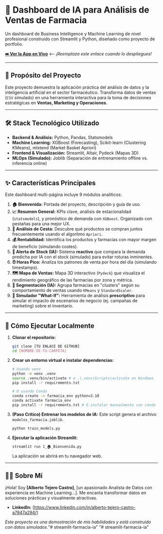 # 🧬 Dashboard de IA para Análisis de Ventas de Farmacia

Un dashboard de Business Intelligence y Machine Learning de nivel profesional construido con Streamlit y Python, diseñado como proyecto de portfolio.

**[➡️ Ver la App en Vivo]((https://app-farmacia-ia-portfolio.streamlit.app/))** _<-- ¡Reemplaza este enlace cuando lo despliegues!_

---

## 🎯 Propósito del Proyecto

Este proyecto demuestra la aplicación práctica del análisis de datos y la inteligencia artificial en el sector farmacéutico. Transforma datos de ventas (`CSV` simulado) en una herramienta interactiva para la toma de decisiones estratégicas en **Ventas, Marketing y Operaciones**.

---

## 🛠️ Stack Tecnológico Utilizado

* **Backend & Análisis:** Python, Pandas, Statsmodels
* **Machine Learning:** XGBoost (Forecasting), Scikit-learn (Clustering KMeans), mlxtend (Market Basket Apriori)
* **Frontend & Visualización:** Streamlit, Altair, Pydeck (Mapas 3D)
* **MLOps (Simulado):** Joblib (Separación de entrenamiento offline vs. inferencia online)

---

## ✨ Características Principales

Este dashboard multi-página incluye 9 módulos analíticos:

1.  **🏠 Bienvenida:** Portada del proyecto, descripción y guía de uso.
2.  **📈 Resumen General:** KPIs clave, análisis de estacionalidad (`statsmodels`), y pronóstico de demanda con `XGBoost`. Organizado con pestañas para una mejor UX.
3.  **🛒 Análisis de Cesta:** Descubre qué productos se compran juntos frecuentemente usando el algoritmo `Apriori`.
4.  **💰 Rentabilidad:** Identifica los productos y farmacias con mayor margen de beneficio (simulando costes).
5.  **🚨 Alerta de Stock (IA):** Sistema **reactivo** que compara la demanda predicha por IA con el stock (simulado) para evitar roturas inminentes.
6.  **⏰ Horas Pico:** Analiza los patrones de venta por hora del día (simulando timestamps).
7.  **🗺️ Mapa de Ventas:** Mapa 3D interactivo (`Pydeck`) que visualiza el rendimiento geográfico de las farmacias por zona y métrica.
8.  **🧬 Segmentación (IA):** Agrupa farmacias en "clusters" según su comportamiento de ventas usando `KMeans` y `StandardScaler`.
9.  **🧪 Simulador "What-If":** Herramienta de análisis **prescriptivo** para simular el impacto de escenarios de negocio (ej. campañas de marketing) sobre el inventario.

---

## 🚀 Cómo Ejecutar Localmente

1.  **Clonar el repositorio:**
    ```bash
    git clone [TU ENLACE DE GITHUB]
    cd [NOMBRE-DE-TU-CARPETA]
    ```
2.  **Crear un entorno virtual e instalar dependencias:**
    ```bash
    # Usando venv
    python -m venv .venv
    source .venv/bin/activate # o .\.venv\Scripts\activate en Windows
    pip install -r requirements.txt

    # O usando Conda
    conda create -n farmacia_env python=3.10
    conda activate farmacia_env
    pip install -r requirements.txt # O instalar manualmente con conda install
    ```
3.  **(Paso Crítico) Entrenar los modelos de IA:** Este script genera el archivo `modelos_farmacia.joblib`.
    ```bash
    python train_models.py
    ```
4.  **Ejecutar la aplicación Streamlit:**
    ```bash
    streamlit run 1_🏠_Bienvenida.py
    ```
    La aplicación se abrirá en tu navegador web.

---

## 🧑‍💻 Sobre Mí

¡Hola! Soy **[Alberto Tejero Castro]**, [un apasionado Analista de Datos con experiencia en Machine Learning...]. Me encanta transformar datos en soluciones prácticas y visualmente atractivas.

* **LinkedIn:** [https://www.linkedin.com/in/alberto-tejero-castro-a7847a294/]


_Este proyecto es una demostración de mis habilidades y está construido con datos simulados._"# streamlit-farmacia-ia" 
"# streamlit-farmacia-ia" 
